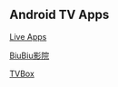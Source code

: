 ## Android TV Apps

[Live Apps](https://vinswu.github.io/biubiu/)

[BiuBiu影院](https://vinswu.github.io/biubiu/)

[TVBox](https://vinswu.github.io/tvbox/)
